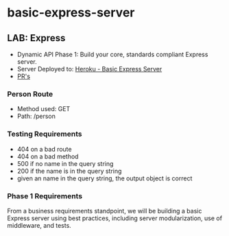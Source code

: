 # basic-express-server

## LAB: Express

- Dynamic API Phase 1: Build your core, standards compliant Express server.
- Server Deployed to: [Heroku - Basic Express Server](https://chattray-basic-express-server.herokuapp.com/)
- [PR's](https://github.com/Zavvy-Glitch/basic-express-server/pulls?q=is%3Apr+sort%3Aupdated-desc+is%3Aclosed)

### Person Route

- Method used: GET
- Path: /person

### Testing Requirements

- 404 on a bad route
- 404 on a bad method
- 500 if no name in the query string
- 200 if the name is in the query string
- given an name in the query string, the output object is correct

### Phase 1 Requirements

From a business requirements standpoint, we will be building a basic Express server using best practices, including server modularization, use of middleware, and tests.
